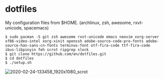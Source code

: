 # dotfiles
My configuration files from $HOME. (archlinux, zsh, awesome, rxvt-unicode, spacemacs)
```
$ sudo pacman -S git zsh awesome rxvt-unicode emacs neovim xorg-server xf86-video-intel xorg-xinit openssh adobe-source-code-pro-fonts adobe-source-han-sans-cn-fonts terminus-font otf-fira-code ttf-fira-code ibus-libpinyin feh scrot ripgrep slock
$ git clone https://github.com/en/dotfiles.git
$ cd dotfiles
$ ./setup.sh
```
![2020-02-24-133458_1920x1080_scrot](https://user-images.githubusercontent.com/14307069/75130689-abb0c680-570a-11ea-9034-4502d75c2ce6.png)
